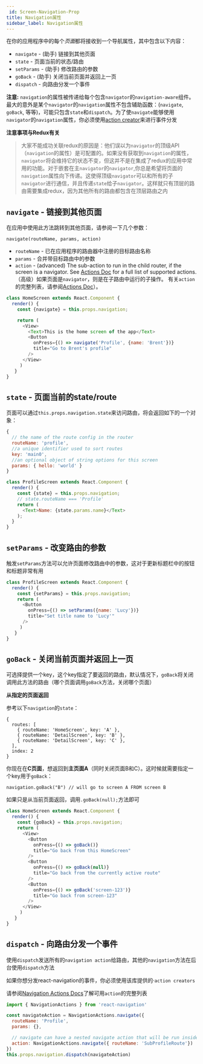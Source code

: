 ```yaml
---
 id: Screen-Navigation-Prop
title: Navigation属性
sidebar_label: Navigation属性
---
```


<!-- # Screen Navigation Prop -->
在你的应用程序中的每个*页面*都将接收到一个导航属性，其中包含以下内容：

* `navigate` - (助手) 链接到其他页面
* `state` - 页面当前的状态/路由
* `setParams` - (助手) 修改路由的参数
* `goBack` - (助手) 关闭当前页面并返回上一页
* `dispatch` - 向路由分发一个事件

**注意:** `navigation`的属性被传递给每个包含`navigator`的`navigation-aware`组件。最大的意外是某个`navigator`的`navigation`属性不包含辅助函数：(`navigate`, `goBack`, 等等)，可能只包含`state`和`dispatch`。为了使`navigate`能够使用`navigator`的`navigation`属性，你必须使用[action creator](/docs/Navigation-Actions)来进行事件分发

**注意事项与Redux有关**
> 大家不能成功关联redux的原因是：他们误以为`navigator`的顶级API（`navigation`的属性）是可配置的。如果没有获取到`navigation`的属性，`navigator`将会维持它的状态不变，但这并不是在集成了redux的应用中常用的功能。对于嵌套在主`navigator`的`navigator`,你总是希望将页面的`navigation`属性向下传递。这使得顶级`navigator`可以和所有的子`navigator`进行通信，并且传递`state`给子`navigator`。这样就只有顶层的路由需要集成redux，因为其他所有的路由都包含在顶层路由之内
## `navigate` - 链接到其他页面

在应用中使用此方法跳转到其他页面，请参阅一下几个参数：

`navigate(routeName, params, action)`

- `routeName` - 已在应用程序的路由器中注册的目标路由名称
- `params` - 合并带目标路由中的参数
- `action` - (advanced) The sub-action to run in the child router, if the screen is a navigator. See [Actions Doc](navigation-actions) for a full list of supported actions. （高级）如果页面是`navigator`，则是在子路由中运行的子操作。 有关`action`的完整列表，请参阅[Actions Doc](/docs/Navigation-Actions)）。

```js
class HomeScreen extends React.Component {
  render() {
    const {navigate} = this.props.navigation;

    return (
      <View>
        <Text>This is the home screen of the app</Text>
        <Button
          onPress={() => navigate('Profile', {name: 'Brent'})}
          title="Go to Brent's profile"
        />
      </View>
     )
   }
}
```

## `state` - 页面当前的state/route

页面可以通过`this.props.navigation.state`来访问路由，将会返回如下的一个对象：

```js
{
  // the name of the route config in the router
  routeName: 'profile',
  //a unique identifier used to sort routes
  key: 'main0',
  //an optional object of string options for this screen
  params: { hello: 'world' }
}
```

```js
class ProfileScreen extends React.Component {
  render() {
    const {state} = this.props.navigation;
    // state.routeName === 'Profile'
    return (
      <Text>Name: {state.params.name}</Text>
    );
  }
}
```


## `setParams` - 改变路由的参数
触发`setParams`方法可以允许页面修改路由中的参数，这对于更新标题栏中的按钮和标题非常有用

```js
class ProfileScreen extends React.Component {
  render() {
    const {setParams} = this.props.navigation;
    return (
      <Button
        onPress={() => setParams({name: 'Lucy'})}
        title="Set title name to 'Lucy'"
      />
     )
   }
}
```

## `goBack` - 关闭当前页面并返回上一页
可选择提供一个key，这个key指定了要返回的路由，默认情况下，`goBack`将关闭调用此方法的路由（哪个页面调用`goBack`方法，关闭哪个页面）

**从指定的页面返回**

参考以下`navigation`的`state`：

```
{
  routes: [
    { routeName: 'HomeScreen', key: 'A' },
    { routeName: 'DetailScreen', key: 'B' },
    { routeName: 'DetailScreen', key: 'C' },
  ],
  index: 2
}
```

你现在在**C页面**，想返回到**主页面A**（同时关闭页面B和C）。这时候就需要指定一个key用于`goBack`：

```
navigation.goBack("B") // will go to screen A FROM screen B
```

如果只是从当前页面返回，调用`.goBack(null);`方法即可

```js
class HomeScreen extends React.Component {
  render() {
    const {goBack} = this.props.navigation;
    return (
      <View>
        <Button
          onPress={() => goBack()}
          title="Go back from this HomeScreen"
        />
        <Button
          onPress={() => goBack(null)}
          title="Go back from the currently active route"
        />
        <Button
          onPress={() => goBack('screen-123')}
          title="Go back from screen-123"
        />
      </View>
     )
   }
}
```

## `dispatch` - 向路由分发一个事件
使用`dispatch`发送所有的`navigation action`给路由，其他的`navigation`方法在后台使用`dispatch`方法

如果你想分发react-navigation的事件，你必须使用该库提供的·`action creators`

请参阅[Navigation Actions Docs](/docs/Navigation-Actions)了解可用`action`的完整列表

```js
import { NavigationActions } from 'react-navigation'

const navigateAction = NavigationActions.navigate({
  routeName: 'Profile',
  params: {},

  // navigate can have a nested navigate action that will be run inside the child router
  action: NavigationActions.navigate({ routeName: 'SubProfileRoute'})
})
this.props.navigation.dispatch(navigateAction)

```
